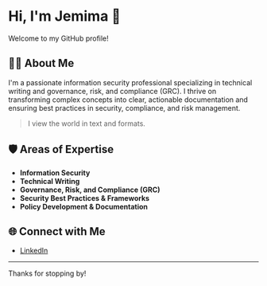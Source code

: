 # Hi, I'm Jemima 👋

Welcome to my GitHub profile!

## 👩‍💻 About Me

I'm a passionate information security professional specializing in technical writing and governance, risk, and compliance (GRC). I thrive on transforming complex concepts into clear, actionable documentation and ensuring best practices in security, compliance, and risk management.

> I view the world in text and formats.

## 🛡️ Areas of Expertise

- **Information Security**
- **Technical Writing**
- **Governance, Risk, and Compliance (GRC)**
- **Security Best Practices & Frameworks**
- **Policy Development & Documentation**

## 🌐 Connect with Me

- [LinkedIn](https://www.linkedin.com/in/jemimasubair)

---

Thanks for stopping by!

